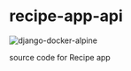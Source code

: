 # recipe-app-api
![django-docker-alpine](https://user-images.githubusercontent.com/54569931/79696763-b3669480-828f-11ea-9372-35b349dc5707.png)

source code for Recipe app
